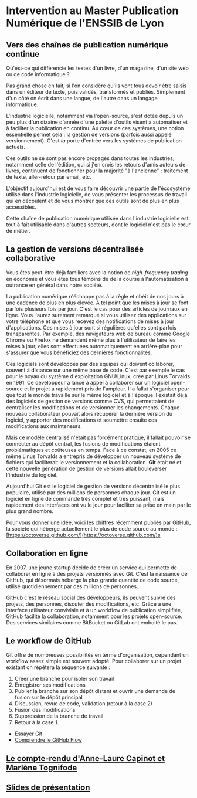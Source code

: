 # Intervention au Master Publication Numérique de l'ENSSIB de Lyon

## Vers des chaînes de publication numérique continue

Qu'est-ce qui différencie les textes d'un livre, d'un magazine, d'un site web ou de code informatique ?

Pas grand chose en fait, si l'on considère qu'ils vont tous devoir être saisis dans un éditeur de texte, puis validés, transformés et publiés. Simplement d'un côté on écrit dans une langue, de l'autre dans un langage informatique. 

L'industrie logicielle, notamment via l'open-source, s'est dotée depuis un peu plus d'un dizaine d'année d'une palette d'outils visent à automatiser et à faciliter la publication en continu. Au cœur de ces systèmes, une notion essentielle permet cela : la gestion de versions (parfois aussi appelé versionnement). C'est *la* porte d'entrée vers les systèmes de publication actuels.

Ces outils ne se sont pas encore propagés dans toutes les industries, notamment celle de l'édition, qui si j'en crois les retours d'amis auteurs de livres, continuent de fonctionner pour la majorité "à l'ancienne" : traitement de texte, aller-retour par email, etc.

L'objectif aujourd'hui est de vous faire découvrir une partie de l'écosystème utilisé dans l'industrie logicielle, de vous présenter les processus de travail qui en découlent et de vous montrer que ces outils sont de plus en plus accessibles.

Cette chaîne de publication numérique utilisée dans l'industrie logicielle est tout à fait utilisable dans d'autres secteurs, dont le logiciel n'est pas le cœur de métier.

## La gestion de versions décentralisée collaborative

Vous êtes peut-être déjà familiers avec la notion de *high-frequency trading* en économie et vous êtes tous témoins de de la course à l'automatisation à outrance en général dans notre société.

La publication numérique n'échappe pas à la règle et obéit de nos jours à une cadence de plus en plus élevée. À tel point que les mises à jour se font parfois plusieurs fois par jour. C'est le cas pour des articles de journaux en ligne. Vous l'aurez surement remarqué si vous utilisez des applications sur votre téléphone et que vous recevez des notifications de mises à jour d'applications. Ces mises à jour sont si régulières qu'elles sont parfois transparentes. Par exemple, des navigateurs web de bureau comme Google Chrome ou Firefox ne demandent même plus à l'utilisateur de faire les mises à jour, elles sont effectuées automatiquement en arrière-plan pour s'assurer que vous bénéficiez des dernières fonctionnalités.

Ces logiciels sont développés par des équipes qui doivent collaborer, souvent à distance sur une même base de code. C'est par exemple le cas pour le noyau du système d'exploitation GNU/Linux, crée par Linus Torvalds en 1991. Ce développeur a lancé à appel à collaborer sur un logiciel open-source et le projet a rapidement pris de l'ampleur. Il a fallut s'organiser pour que tout le monde travaille sur le même logiciel et à l'époque il existait déjà des logiciels de gestion de versions comme CVS, qui permettaient de centraliser les modifications et de versionner les changements. Chaque nouveau collaborateur pouvait alors récupérer la dernière version du logiciel, y apporter des modifications et soumettre ensuite ces modifications aux mainteneurs.

Mais ce modèle centralisé n'était pas forcément pratique, il fallait pouvoir se connecter au dépôt central, les fusions de modifications étaient problématiques et coûteuses en temps. Face à ce constat, en 2005 ce même Linus Torvalds a entrepris de développer un nouveau système de fichiers qui faciliterait le versionnement et la collaboration. **Git** était né et cette nouvelle génération de gestion de versions allait bouleverser l'industrie du logiciel.

Aujourd'hui Git est le logiciel de gestion de versions décentralisé le plus populaire, utilisé par des millions de personnes chaque jour. Git est un logiciel en ligne de commande très complet et très puissant, mais rapidement des interfaces ont vu le jour pour faciliter sa prise en main par le plus grand nombre.

Pour vous donner une idée, voici les chiffres récemment publiés par GitHub, la société qui héberge actuellement le plus de code source au monde :
[https://octoverse.github.com/](https://octoverse.github.com/)s


## Collaboration en ligne

En 2007, une jeune startup décide de créer un service qui permette de collaborer en ligne à des projets versionnés avec Git. C'est la naissance de GitHub, qui désormais héberge la plus grande quantité de code source, utilisé quotidiennement par des millions de personnes.

GitHub c'est le réseau social des développeurs, ils peuvent suivre des projets, des personnes, discuter des modifications, etc. Grâce à une interface utilisateur conviviale et à un workflow de publication simplifiée, GitHub facilite la collaboration, notamment pour les projets open-source. Des services similaires comme BitBucket ou GitLab ont emboité le pas.

## Le workflow de GitHub

Git offre de nombreuses possibilités en terme d'organisation, cependant un workflow assez simple est souvent adopté. Pour collaborer sur un projet existant on répétera la séquence suivante : 

1. Créer une branche pour isoler son travail
2. Enregistrer ses modifications
3. Publier la branche sur son dépôt distant et ouvrir une demande de fusion sur le dépôt principal
4. Discussion, revue de code, validation (retour à la case 2)
5. Fusion des modifications
6. Suppression de la branche de travail
7. Retour à la case 1.

* [Essayer Git](https://try.github.io/levels/1/challenges/1)
* [Comprendre le GitHub Flow](https://guides.github.com/introduction/flow/)

## [Le compte-rendu d'Anne-Laure Capinot et Marlène Tognifode](./gestion-de-versions-numerique/)
## [Slides de présentation](./slides/)
